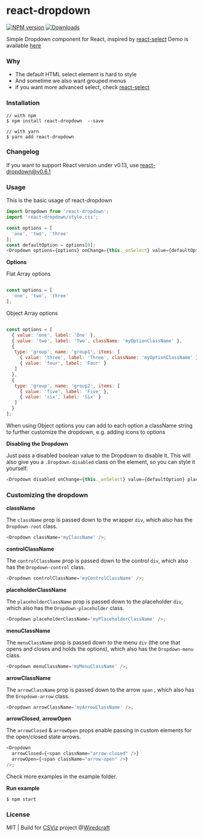 react-dropdown
==============

[![NPM version][npm-image]][npm-url]
[![Downloads][downloads-image]][downloads-url]

Simple Dropdown component for React, inspired by [react-select](https://github.com/JedWatson/react-select)
Demo is available [here](http://fraserxu.me/react-dropdown/)

### Why

* The default HTML select element is hard to style
* And sometime we also want grouped menus
* if you want more advanced select, check [react-select](https://github.com/JedWatson/react-select)

### Installation

```
// with npm
$ npm install react-dropdown  --save

// with yarn
$ yarn add react-dropdown
```

### Changelog

If you want to support React version under v0.13, use react-dropdown@v0.6.1

### Usage

This is the basic usage of react-dropdown

```Javascript
import Dropdown from 'react-dropdown';
import 'react-dropdown/style.css';

const options = [
  'one', 'two', 'three'
];
const defaultOption = options[0];
<Dropdown options={options} onChange={this._onSelect} value={defaultOption} placeholder="Select an option" />;
```

**Options**

Flat Array options

```JavaScript

const options = [
  'one', 'two', 'three'
];
```

Object Array options

```JavaScript

const options = [
  { value: 'one', label: 'One' },
  { value: 'two', label: 'Two', className: 'myOptionClassName' },
  {
   type: 'group', name: 'group1', items: [
     { value: 'three', label: 'Three', className: 'myOptionClassName' },
     { value: 'four', label: 'Four' }
   ]
  },
  {
   type: 'group', name: 'group2', items: [
     { value: 'five', label: 'Five' },
     { value: 'six', label: 'Six' }
   ]
  }
];
```

When using Object options you can add to each option a className string to further customize the dropdown, e.g. adding icons to options

**Disabling the Dropdown**

Just pass a disabled boolean value to the Dropdown to disable it. This will also give you a `.Dropdown-disabled` class on the element, so you can style it yourself.

```JavaScript
<Dropdown disabled onChange={this._onSelect} value={defaultOption} placeholder="Select an option" />;
```

### Customizing the dropdown

**className**

The `className` prop is passed down to the wrapper `div`, which also has the `Dropdown-root` class.

```JavaScript
<Dropdown className='myClassName' />;
```

**controlClassName**

The `controlClassName` prop is passed down to the control `div`, which also has the `Dropdown-control` class.

```JavaScript
<Dropdown controlClassName='myControlClassName' />;
```

**placeholderClassName**

The `placeholderClassName` prop is passed down to the placeholder `div`, which also has the `Dropdown-placeholder` class.

```JavaScript
<Dropdown placeholderClassName='myPlaceholderClassName' />;
```

**menuClassName**

The `menuClassName` prop is passed down to the menu `div` (the one that opens and closes and holds the options), which also has the `Dropdown-menu` class.

```JavaScript
<Dropdown menuClassName='myMenuClassName' />;
```

**arrowClassName**

The `arrowClassName` prop is passed down to the arrow `span` , which also has the `Dropdown-arrow` class.

```JavaScript
<Dropdown arrowClassName='myArrowClassName' />;
```

**arrowClosed**, **arrowOpen**

The `arrowClosed` & `arrowOpen` props enable passing in custom elements for the open/closed state arrows.

```JavaScript
<Dropdown
  arrowClosed={<span className="arrow-closed" />}
  arrowOpen={<span className="arrow-open" />}
/>;
```

Check more examples in the example folder.

**Run example**

```
$ npm start
```

### License

MIT | Build for [CSViz](https://csviz.org) project @[Wiredcraft](http://wiredcraft.com)

[npm-image]: https://img.shields.io/npm/v/react-dropdown.svg?style=flat-square
[npm-url]: https://npmjs.org/package/react-dropdown
[downloads-image]: http://img.shields.io/npm/dm/react-dropdown.svg?style=flat-square
[downloads-url]: https://npmjs.org/package/react-dropdown
